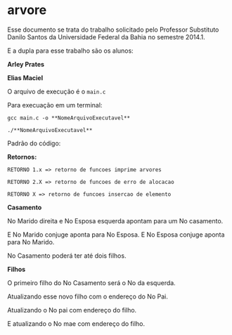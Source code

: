 arvore
======

Esse documento se trata do trabalho solicitado pelo Professor Substituto Danilo Santos da Universidade Federal da Bahia no semestre 2014.1.

E a dupla para esse trabalho são os alunos:

**Arley Prates**

**Elias Maciel**

O arquivo de execução é o ``main.c``

Para execuação em um terminal:

``gcc main.c -o **NomeArquivoExecutavel**``

``./**NomeArquivoExecutavel**``

Padrão do código:

**Retornos:**

``RETORNO 1.x => retorno de funcoes imprime arvores``

``RETORNO 2.X => retorno de funcoes de erro de alocacao ``

``RETORNO X => retorno de funcoes insercao de elemento``

**Casamento**

No Marido direita e No Esposa esquerda apontam para um No casamento.

E No Marido conjuge aponta para No Esposa. E No Esposa conjuge aponta para No Marido.

No Casamento poderá ter até dois filhos.

**Filhos**

O primeiro filho do No Casamento será o No da esquerda.

Atualizando esse novo filho com o endereço do No Pai.

Atualizando o No pai com endereço do filho.

E atualizando o No mae com endereço do filho.

